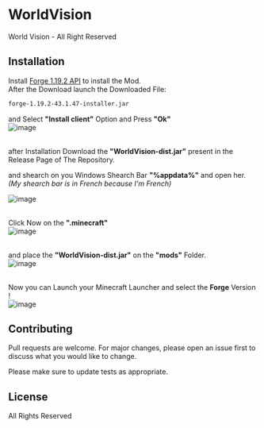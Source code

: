 # WorldVision

World Vision - All Right Reserved

## Installation

Install [Forge 1.19.2 API](https://bit.ly/3DozQjb) to install the Mod.
<br>
After the Download launch the Downloaded File:
```bash
forge-1.19.2-43.1.47-installer.jar
```
and Select **"Install client"** Option and Press **"Ok"** <br>
![image](https://user-images.githubusercontent.com/81307833/199042873-1ccea1a9-da99-422d-ac6b-dba31e72267c.png) <br> <br>

after Installation Download the **"WorldVision-dist.jar"** present in the Release Page of The Repository. <br>

and shearch on you Windows Shearch Bar **"%appdata%"** and open her. *(My shearch bar is in French because I'm French)* <br>

![image](https://user-images.githubusercontent.com/81307833/199044532-1884f8af-2fd5-4b23-b927-edadd367046a.png) <br> <br>

Click Now on the **".minecraft"** <br>
![image](https://user-images.githubusercontent.com/81307833/199048420-8e6d20fb-fb54-4400-a6a6-6807664bb25c.png) <br> <br>

and place the **"WorldVision-dist.jar"** on the **"mods"** Folder. <br>
![image](https://user-images.githubusercontent.com/81307833/199048793-17cd1ae9-ddd8-4b10-ad60-26e81db13454.png) <br> <br>

Now you can Launch your Minecraft Launcher and select the **Forge** Version ! <br>
![image](https://user-images.githubusercontent.com/81307833/199049195-1eb6738d-7e7b-483f-83b7-a228ac34fde6.png)


## Contributing
Pull requests are welcome. For major changes, please open an issue first to discuss what you would like to change.

Please make sure to update tests as appropriate.

## License
All Rights Reserved